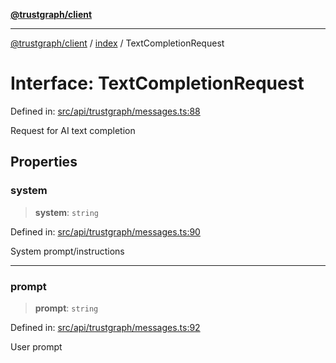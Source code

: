 [**@trustgraph/client**](../../README.md)

***

[@trustgraph/client](../../README.md) / [index](../README.md) / TextCompletionRequest

# Interface: TextCompletionRequest

Defined in: [src/api/trustgraph/messages.ts:88](https://github.com/trustgraph-ai/trustgraph-ts-client/blob/24d0d0886a310c1fecf9e6fc95cd3a24cf32c92e/src/api/trustgraph/messages.ts#L88)

Request for AI text completion

## Properties

### system

> **system**: `string`

Defined in: [src/api/trustgraph/messages.ts:90](https://github.com/trustgraph-ai/trustgraph-ts-client/blob/24d0d0886a310c1fecf9e6fc95cd3a24cf32c92e/src/api/trustgraph/messages.ts#L90)

System prompt/instructions

***

### prompt

> **prompt**: `string`

Defined in: [src/api/trustgraph/messages.ts:92](https://github.com/trustgraph-ai/trustgraph-ts-client/blob/24d0d0886a310c1fecf9e6fc95cd3a24cf32c92e/src/api/trustgraph/messages.ts#L92)

User prompt
